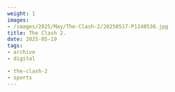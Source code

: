 ```yaml
---
weight: 1
images:
- /images/2025/May/The-Clash-2/20250517-P1140538.jpg
title: The Clash 2.
date: 2025-05-19
tags:
- archive
- digital

- the-clash-2
- sports
---
```



